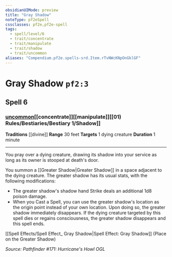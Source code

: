 ```yaml
---
obsidianUIMode: preview
title: "Gray Shadow"
noteType: pf2eSpell
cssclasses: pf2e,pf2e-spell
tags:
  - spell/level/6
  - trait/concentrate
  - trait/manipulate
  - trait/shadow
  - trait/uncommon
aliases: "Compendium.pf2e.spells-srd.Item.rTvNWcKNpOnGklGF" 
---
```

# Gray Shadow  `pf2:3`  
## Spell 6
### [uncommon](uncommon "Uncommon Rarity Trait")[[concentrate]][[manipulate]][[01) Rules/Bestiaries/Bestiary 1/Shadow]]
**Traditions** [[divine]]
**Range** 30 feet
**Targets** 1 dying creature
**Duration** 1 minute
* * * 
You pray over a dying creature, drawing its shadow into your service as long as its owner is stooped at death's door.

You summon a [[Greater Shadow|Greater Shadow]] in a space adjacent to the dying creature. The greater shadow has its usual stats, with the following modifications:

*   The greater shadow's shadow hand Strike deals an additional 1d8 poison damage.
*   When you Cast a Spell, you can use the greater shadow's location as the origin point instead of your own location. Upon doing so, the greater shadow immediately disappears. If the dying creature targeted by this spell dies or regains consciousness, the greater shadow disappears and this spell ends.

[[Spell Effects/Spell Effect_ Gray Shadow|Spell Effect: Gray Shadow]] (Place on the Greater Shadow)

*Source: Pathfinder #171: Hurricane's Howl*
*OGL*